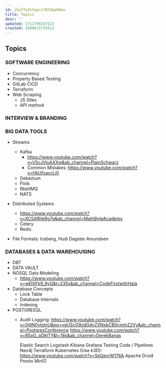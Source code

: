 ```yaml
---
id: j5w77o2ntqocs787abp94wv
title: Topics
desc: ''
updated: 1711790267521
created: 1698815739312
---
```


## Topics

### SOFTWARE ENGINEERING


- Concurrency
- Property Based Testing
- GitLab CICD
- Terraform
- Web Scraping
  - JS Sites
  - API method

### INTERVIEW & BRANDING

### BIG DATA TOOLS

- Streams
  - Kafka
    - <https://www.youtube.com/watch?v=V5cJVluAXXw&ab_channel=PlainSchwarz>
    - Common Mistakes: <https://www.youtube.com/watch?v=HkUfzavcLj0>
  - Debezium
  - Flink
  - RbbitMQ
  - NATS

- Distributed Systems
  - <https://www.youtube.com/watch?v=XCSARhkRg7g&ab_channel=MathByteAcademy>
  - Celery
  - Redis
- File Formats: Iceberg, Hudi
    Dagster
    Amundsen

### DATABASES & DATA WAREHOUSING

- DBT
- DATA VAULT
- NOSQL Data Modeling
  - <https://www.youtube.com/watch?v=wElXFk9_9yQ&t=235s&ab_channel=CodeFirstwithHala>
- Database Concepts
  - Lock Table
  - Database Internals
  - Indexing
- POSTGRESQL
  - Audit Logging: <https://www.youtube.com/watch?v=0j9N0ytsInU&pp=ygUScG9zdGdyZXNxbCB0cmlnZ2Vy&ab_channel=PostgresConference>
    <https://www.youtube.com/watch?v=85pG_pDkITY&t=18s&ab_channel=DerekBanas>

    Elastic Search
    Logstash
    Kibana
    Grafana
    Testing Code / Pipelines
    Neo4j
    Terraform
    Kubernetes (Use k3D): https://www.youtube.com/watch?v=SeQevrW176A
    Apache Druid
    Presto
    MinIO